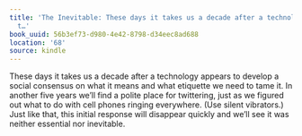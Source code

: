 ```yaml
---
title: 'The Inevitable: These days it takes us a decade after a technology appears
  t…'
book_uuid: 56b3ef73-d980-4e42-8798-d34eec8ad688
location: '68'
source: kindle
---
```


These days it takes us a decade after a technology appears to develop a social consensus on what it means and what etiquette we need to tame it. In another five years we’ll find a polite place for twittering, just as we figured out what to do with cell phones ringing everywhere. (Use silent vibrators.) Just like that, this initial response will disappear quickly and we’ll see it was neither essential nor inevitable.